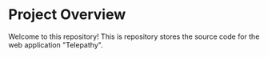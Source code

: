 # Project Overview

Welcome to this repository! This is repository stores the source code for the web application "Telepathy".
